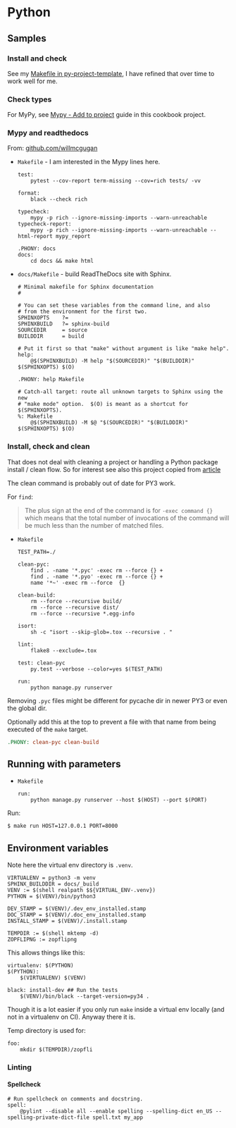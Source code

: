 # Python


## Samples

### Install and check


See my [Makefile in py-project-template](https://github.com/MichaelCurrin/py-project-template/blob/master/Makefile), I have refined that over time to work well for me.


### Check types

For MyPy, see [Mypy - Add to project](../python/mypy/add-to-project.md) guide in this cookbook project. <!-- FIXME jekyll link -->


### Mypy and readthedocs 

From: [github.com/willmcgugan](https://github.com/willmcgugan/rich/)

- `Makefile` - I am interested in the Mypy lines here.
	```make
	test:
		pytest --cov-report term-missing --cov=rich tests/ -vv
		
	format:
		black --check rich
		
	typecheck:
		mypy -p rich --ignore-missing-imports --warn-unreachable
	typecheck-report:
		mypy -p rich --ignore-missing-imports --warn-unreachable --html-report mypy_report

	.PHONY: docs
	docs:
		cd docs && make html
	```
- `docs/Makefile` - build ReadTheDocs site with Sphinx.
	```make
	# Minimal makefile for Sphinx documentation
	#

	# You can set these variables from the command line, and also
	# from the environment for the first two.
	SPHINXOPTS    ?=
	SPHINXBUILD   ?= sphinx-build
	SOURCEDIR     = source
	BUILDDIR      = build

	# Put it first so that "make" without argument is like "make help".
	help:
		@$(SPHINXBUILD) -M help "$(SOURCEDIR)" "$(BUILDDIR)" $(SPHINXOPTS) $(O)

	.PHONY: help Makefile

	# Catch-all target: route all unknown targets to Sphinx using the new
	# "make mode" option.  $(O) is meant as a shortcut for $(SPHINXOPTS).
	%: Makefile
		@$(SPHINXBUILD) -M $@ "$(SOURCEDIR)" "$(BUILDDIR)" $(SPHINXOPTS) $(O)
	```


### Install, check and clean 

That does not deal with cleaning a project or handling a Python package install / clean flow. So for interest see also this project copied from [article](https://krzysztofzuraw.com/blog/2016/makefiles-in-python-projects.html)

The clean command is probably out of date for PY3 work.

For `find`:

> The plus sign at the end of the command is for `-exec command {}` which means that the total number of invocations of the command will be much less than the number of matched files.

- `Makefile`
    ```make
    TEST_PATH=./

    clean-pyc:
        find . -name '*.pyc' -exec rm --force {} +
        find . -name '*.pyo' -exec rm --force {} +
        name '*~' -exec rm --force  {}

    clean-build:
        rm --force --recursive build/
        rm --force --recursive dist/
        rm --force --recursive *.egg-info

    isort:
        sh -c "isort --skip-glob=.tox --recursive . "

    lint:
        flake8 --exclude=.tox

    test: clean-pyc
        py.test --verbose --color=yes $(TEST_PATH)

    run:
        python manage.py runserver
    ```

Removing `.pyc` files might be different for pycache dir in newer PY3 or even the global dir.

Optionally add this at the top to prevent a file with that name from being executed of the `make` target.

```mk
.PHONY: clean-pyc clean-build
```


## Running with parameters

- `Makefile`
    ```make
    run:
        python manage.py runserver --host $(HOST) --port $(PORT)
    ```

Run:

```sh
$ make run HOST=127.0.0.1 PORT=8000
```


## Environment variables

Note here the virtual env directory is `.venv`.

```make
VIRTUALENV = python3 -m venv
SPHINX_BUILDDIR = docs/_build
VENV := $(shell realpath $${VIRTUAL_ENV-.venv})
PYTHON = $(VENV)/bin/python3

DEV_STAMP = $(VENV)/.dev_env_installed.stamp
DOC_STAMP = $(VENV)/.doc_env_installed.stamp
INSTALL_STAMP = $(VENV)/.install.stamp

TEMPDIR := $(shell mktemp -d)
ZOPFLIPNG := zopflipng
```

This allows things like this:

```make
virtualenv: $(PYTHON)
$(PYTHON):
	$(VIRTUALENV) $(VENV)
	
black: install-dev ## Run the tests
	$(VENV)/bin/black --target-version=py34 .

```

Though it is a lot easier if you only run `make` inside a virtual env locally (and not in a virtualenv on CI). Anyway there it is.

Temp directory is used for:

```make
foo:
	mkdir $(TEMPDIR)/zopfli
```


### Linting

#### Spellcheck

```make
# Run spellcheck on comments and docstring.
spell:  
	@pylint --disable all --enable spelling --spelling-dict en_US --spelling-private-dict-file spell.txt my_app
```
